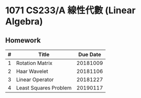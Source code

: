# 1071 CS233/A 線性代數 (Linear Algebra)

## Homework

| #    | Title                 | Due Date |
| ---- | --------------------- | -------- |
| 1    | Rotation Matrix       | 20181009 |
| 2    | Haar Wavelet          | 20181106 |
| 3    | Linear Operator       | 20181227 |
| 4    | Least Squares Problem | 20190117 |

